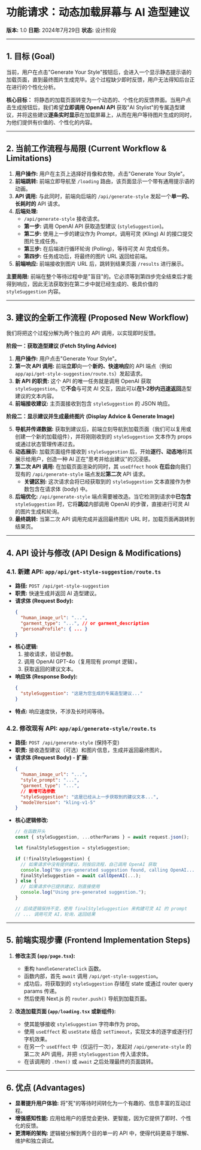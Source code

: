 # 功能请求：动态加载屏幕与 AI 造型建议

**版本:** 1.0
**日期:** 2024年7月29日
**状态:** 设计阶段

---

## 1. 目标 (Goal)

当前，用户在点击"Generate Your Style"按钮后，会进入一个显示静态提示语的加载页面，直到最终图片生成完毕。这个过程缺少即时反馈，用户无法得知后台正在进行的个性化分析。

**核心目标：** 将静态的加载页面转变为一个动态的、个性化的反馈界面。当用户点击生成按钮后，我们希望**立即调用 OpenAI API** 获取"AI Stylist"的专属造型建议，并将这些建议**逐条实时显示**在加载屏幕上，从而在用户等待图片生成的同时，为他们提供有价值的、个性化的内容。

---

## 2. 当前工作流程与局限 (Current Workflow & Limitations)

1.  **用户操作:** 用户在主页上选择好肖像和衣物，点击"Generate Your Style"。
2.  **前端跳转:** 前端立即导航至 `/loading` 路由，该页面显示一个带有通用提示语的动画。
3.  **API 调用:** 与此同时，前端向后端的 `/api/generate-style` 发起一个**单一的、长耗时的** API 请求。
4.  **后端处理:**
    *   `/api/generate-style` 接收请求。
    *   **第一步:** 调用 OpenAI API 获取造型建议 (`styleSuggestion`)。
    *   **第二步:** 使用上一步的建议作为 Prompt，调用可灵 (Kling) AI 的接口提交图片生成任务。
    *   **第三步:** 在后端进行循环轮询 (Polling)，等待可灵 AI 完成任务。
    *   **第四步:** 任务成功后，将最终的图片 URL 返回给前端。
5.  **前端响应:** 前端接收到图片 URL 后，跳转到结果页面 `/results` 进行展示。

**主要局限:** 前端在整个等待过程中是"盲目"的。它必须等到第四步完全结束后才能得到响应，因此无法获取到在第二步中就已经生成的、极具价值的 `styleSuggestion` 内容。

---

## 3. 建议的全新工作流程 (Proposed New Workflow)

我们将把这个过程分解为两个独立的 API 调用，以实现即时反馈。

**阶段一：获取造型建议 (Fetch Styling Advice)**

1.  **用户操作:** 用户点击"Generate Your Style"。
2.  **第一次 API 调用:** 前端**立即**向一个**新的、快速响应**的 API 端点（例如 `app/api/get-style-suggestion/route.ts`）发起请求。
3.  **新 API 的职责:** 这个 API 的唯一任务就是调用 OpenAI 获取 `styleSuggestion`。它**不会**与可灵 AI 交互，因此可以**在1-2秒内迅速返回**造型建议的文本内容。
4.  **前端接收建议:** 主页面接收到包含 `styleSuggestion` 的 JSON 响应。

**阶段二：显示建议并生成最终图片 (Display Advice & Generate Image)**

5.  **导航并传递数据:** 获取到建议后，前端立刻导航到加载页面（我们可以复用或创建一个新的加载组件），并将刚刚收到的 `styleSuggestion` 文本作为 props 或通过状态管理传递过去。
6.  **动态展示:** 加载页面组件接收到 `styleSuggestion` 后，开始**逐行、动态地**将其展示给用户，创造一种 AI 正在"思考并给出建议"的沉浸感。
7.  **第二次 API 调用:** 在加载页面渲染的同时，其 `useEffect` hook **在后台**向我们现有的 `/api/generate-style` 端点发起**第二次** API 请求。
    *   **关键区别:** 这次请求会将已经获取到的 `styleSuggestion` 文本直接作为参数包含在请求体 (body) 中。
8.  **后端优化:** `/api/generate-style` 端点需要被改造。当它检测到请求中**已包含** `styleSuggestion` 时，它将**跳过**内部调用 OpenAI 的步骤，直接进行可灵 AI 的图片生成和轮询。
9.  **最终跳转:** 当第二次 API 调用完成并返回最终图片 URL 时，加载页面再跳转到结果页。

---

## 4. API 设计与修改 (API Design & Modifications)

### 4.1. 新建 API: `app/api/get-style-suggestion/route.ts`

*   **路径:** `POST /api/get-style-suggestion`
*   **职责:** 快速生成并返回 AI 造型建议。
*   **请求体 (Request Body):**
    ```json
    {
      "human_image_url": "...",
      "garment_type": "...", // or garment_description
      "personaProfile": { ... }
    }
    ```
*   **核心逻辑:**
    1.  接收请求，验证参数。
    2.  调用 OpenAI GPT-4o（复用现有 prompt 逻辑）。
    3.  获取返回的建议文本。
*   **响应体 (Response Body):**
    ```json
    {
      "styleSuggestion": "这是为您生成的专属造型建议..."
    }
    ```
*   **特点:** 响应速度快，不涉及长时间等待。

### 4.2. 修改现有 API: `app/api/generate-style/route.ts`

*   **路径:** `POST /api/generate-style` (保持不变)
*   **职责:** 接收造型建议（可选）和图片信息，生成并返回最终图片。
*   **请求体 (Request Body) - 扩展:**
    ```json
    {
      "human_image_url": "...",
      "style_prompt": "...",
      "garment_type": "...",
      // 新增可选参数
      "styleSuggestion": "这是已经从上一步获取到的建议文本...",
      "modelVersion": "kling-v1-5"
    }
    ```
*   **核心逻辑修改:**
    ```typescript
    // 在函数开头
    const { styleSuggestion, ...otherParams } = await request.json();

    let finalStyleSuggestion = styleSuggestion;

    if (!finalStyleSuggestion) {
      // 如果请求中没有提供建议，则按旧流程，自己调用 OpenAI 获取
      console.log("No pre-generated suggestion found, calling OpenAI...");
      finalStyleSuggestion = await callOpenAI(...);
    } else {
      // 如果请求中已提供建议，则直接使用
      console.log("Using pre-generated suggestion.");
    }

    // 后续逻辑保持不变，使用 finalStyleSuggestion 来构建可灵 AI 的 prompt
    // ... 调用可灵 AI，轮询，返回结果
    ```

---

## 5. 前端实现步骤 (Frontend Implementation Steps)

1.  **修改主页 (`app/page.tsx`):**
    *   重构 `handleGenerateClick` 函数。
    *   函数内部，首先 `await` 调用 `/api/get-style-suggestion`。
    *   成功后，将获取到的 `styleSuggestion` 存储在 state 或通过 router query params 传递。
    *   然后使用 Next.js 的 `router.push()` 导航到加载页面。

2.  **改造加载页面 (`app/loading.tsx` 或新组件):**
    *   使其能够接收 `styleSuggestion` 字符串作为 prop。
    *   使用 `useEffect` 和 `useState` 结合 `setTimeout`，实现文本的逐字或逐行打字机效果。
    *   在另一个 `useEffect` 中（仅运行一次），发起对 `/api/generate-style` 的第二次 API 调用，并把 `styleSuggestion` 传入请求体。
    *   在该调用的 `.then()` 或 `await` 之后处理最终的页面跳转。

---

## 6. 优点 (Advantages)

*   **显著提升用户体验:** 将"死"的等待时间转化为一个有趣的、信息丰富的互动过程。
*   **增强感知性能:** 应用给用户的感觉会更快、更智能，因为它提供了即时、个性化的反馈。
*   **更清晰的架构:** 逻辑被分解到两个目的单一的 API 中，使得代码更易于理解、维护和独立调试。